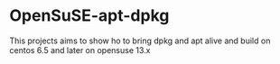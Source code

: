 OpenSuSE-apt-dpkg
=================


This projects aims to show ho to bring dpkg and apt alive and build on centos 6.5 and later on opensuse 13.x




